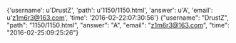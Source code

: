 {'username': u'DrustZ', 'path': u'1150/1150.html', 'answer': u'A', 'email': u'z1m6r3@163.com', 'time': '2016-02-22:07:30:56'}
{"username": "DrustZ", "path": "1150/1150.html", "answer": "A", "email": "z1m6r3@163.com", "time": "2016-02-25:09:25:26"}